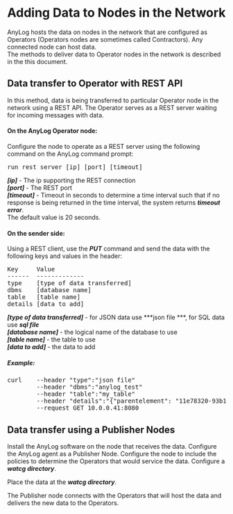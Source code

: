 # Adding Data to Nodes in the Network
 
 AnyLog hosts the data on nodes in the network that are configured as Operators (Operators nodes are sometimes called Contractors).
 Any connected node can host data.  
 The methods to deliver data to Operator nodes in the network is described in the this document.
 
 ## Data transfer to Operator with REST API
 
 In this method, data is being transferred to particular Operator node in the network using a REST API.
 The Operator serves as a REST server waiting for incoming messages with data.
 
 #### On the AnyLog Operator node: 
 Configure the node to operate as a REST server using the following command on the AnyLog command prompt:
 
<pre>
run rest server [ip] [port] [timeout]
</pre>
***[ip]*** - The ip supporting the REST connection  
***[port]*** - The REST port  
***[timeout]*** - Timeout in seconds to determine a time interval such that if no response is being returned in the time interval, the system returns ***timeout error***.  
The default value is 20 seconds.
    
 #### On the sender side:
 
Using a REST client, use the ***PUT*** command and send the data with the following keys and values in the header:  
<pre>
Key     Value
------  -------------
type    [type of data transferred]
dbms    [database name]
table   [table name]
details [data to add]
</pre>

***[type of data transferred]*** - for JSON data use ***json file ***, for SQL data use ***sql file***     
***[database name]*** - the logical name of the database to use  
***[table name]*** - the table to use  
***[data to add]*** - the data to add  

##### Example:

<pre>
curl    --header "type":"json file"  
        --header "dbms":"anylog_test" 
        --header "table":"my_table"
        --header "details":"{"parentelement": "11e78320-93b1-11e9-b465-d4856454f4ba", "webid": "F1AbEfLbwwL8F6EiShvDV-QH70AIIPnEbGT6RG0ZdSFZFT0ugL19tYGrwdFojNpadLPwI4gWE9NUEFTUy1MSVRTTFxMSVRTQU5MRUFORFJPXFNBTiBTRUJBU1RJQU4gMjg4MVxSRU1PVEUtU0VSVkVSLUFORFJFU3xQSU5H", "device_name": "REMOTE-SERVER-ANDRES", "value": 168, "timestamp": "2019-10-11T17:13:39.0430145Z"}"
        --request GET 10.0.0.41:8080
</pre>


 ## Data transfer using a Publisher Nodes
 
 Install the AnyLog software on the node that receives the data.
 Configure the AnyLog agent as a Publisher Node.
 Configure the node to include the policies to determine the Operators that would service the data.
 Configure a ***watcg directory***.
 
 Place the data at the ***watcg directory***.
 
 The Publisher node connects with the Operators that will host the data and delivers the new data to the Operators.
  
 
 
